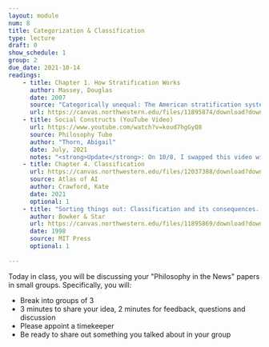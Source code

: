 ```yaml
---
layout: module
num: 8
title: Categorization & Classification
type: lecture
draft: 0
show_schedule: 1
group: 2
due_date: 2021-10-14
readings:
    - title: Chapter 1. How Stratification Works
      author: Massey, Douglas
      date: 2007
      source: "Categorically unequal: The American stratification system"
      url: https://canvas.northwestern.edu/files/11895874/download?download_frd=1
    - title: Social Constructs (YouTube Video)
      url: https://www.youtube.com/watch?v=koud7hgGyQ8
      source: Philosophy Tube
      author: "Thorn, Abigail"
      date: July, 2021
      notes: "<strong>Update</strong>: On 10/8, I swapped this video with Benjamin, Ch. 1 (which was moved to Thursday). Apologies for the last minute switcheroo!"
    - title: Chapter 4. Classification
      url: https://canvas.northwestern.edu/files/12037388/download?download_frd=1
      source: Atlas of AI
      author: Crawford, Kate 
      date: 2021
      optional: 1
    - title: "Sorting things out: Classification and its consequences. Introduction"
      author: Bowker & Star
      url: https://canvas.northwestern.edu/files/11895869/download?download_frd=1
      date: 1998
      source: MIT Press
      optional: 1
      
---
```


Today in class, you will be discussing your "Philosophy in the News" papers in small groups. Specifically, you will:

* Break into groups of 3
* 3 minutes to share your idea, 2 minutes for feedback, questions and discussion
* Please appoint a timekeeper
* Be ready to share out something you talked about in your group 

